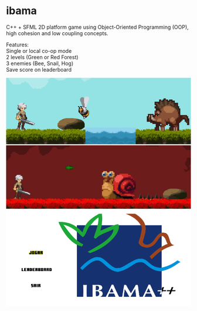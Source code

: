 # ibama
C++ + SFML 2D platform game using Object-Oriented Programming (OOP), high cohesion and low coupling concepts.

Features: \
Single or local co-op mode\
2 levels (Green or Red Forest)\
3 enemies (Bee, Snail, Hog)\
Save score on leaderboard

![akt text](https://github.com/vdamasceno04/ibama/blob/main/Assets/fase1.png?raw=true)
![akt text](https://github.com/vdamasceno04/ibama/blob/main/Assets/fase2.png?raw=true)
![akt text](https://github.com/vdamasceno04/ibama/blob/main/Assets/menu.png?raw=true)
